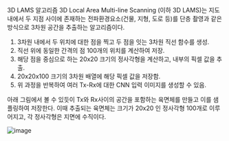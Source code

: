 3D LAMS 알고리즘
3D Local Area Multi-line Scanning (이하 3D LAMS)는 지도 내에서 두 지점 사이에 존재하는 전파환경요소(건물, 지형, 도로 등)를 단층 촬영과 같은 방식으로 3차원 공간을 추출하는 알고리즘이다. 

1. 3차원 내에서 두 위치에 대한 점을 찍고 두 점을 잇는 3차원 직선 함수를 생성.
2. 직선 위에 동일한 간격의 점 100개의 위치를 계산하여 저장.
3. 해당 점을 중심으로 하는 20x20 크기의 정사각형을 계산하고, 내부의 픽셀 값을 추출.
4. 20x20x100 크기의 3차원 배열에 해당 픽셀 값을 저장함.
5. 위 과정을 반복하여 여러 Tx-Rx에 대한 CNN 입력 이미지를 생성할 수 있음.

아래 그림에서 볼 수 있듯이 Tx와 Rx사이의 공간을 포함하는 육면체를 만들고 이를 샘플링하여 저장한다. 이때 추출되는 육면체는 크기가 20x20 인 정사각형 100개로 이루어지고, 각 정사각형은 지면에 수직이다.  

![image](https://user-images.githubusercontent.com/42092864/174632042-f554e48d-4d61-46e1-ac37-d60205d474a8.png)

				
